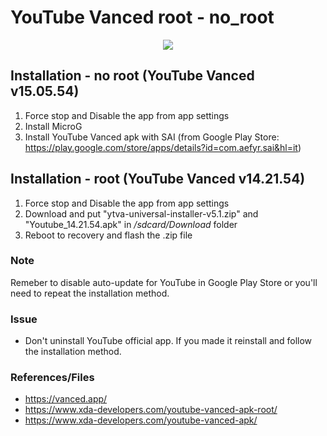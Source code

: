# YouTube Vanced root - no_root

<p align="center">
  <img src="https://user-images.githubusercontent.com/12975980/76147091-19f57180-6099-11ea-8aa8-0dfcfdfc2363.png">
</p>

## Installation - no root (YouTube Vanced v15.05.54)

1. Force stop and Disable the app from app settings
2. Install MicroG
3. Install YouTube Vanced apk with SAI (from Google Play Store: https://play.google.com/store/apps/details?id=com.aefyr.sai&hl=it)

## Installation - root (YouTube Vanced v14.21.54)

1. Force stop and Disable the app from app settings
2. Download and put "ytva-universal-installer-v5.1.zip" and "Youtube_14.21.54.apk" in _/sdcard/Download_ folder
3. Reboot to recovery and flash the .zip file

### Note

Remeber to disable auto-update for YouTube in Google Play Store or you'll need to repeat the installation method.

### Issue

 - Don't uninstall YouTube official app. If you made it reinstall and follow the installation method.

### References/Files

- https://vanced.app/
- https://www.xda-developers.com/youtube-vanced-apk-root/
- https://www.xda-developers.com/youtube-vanced-apk/
